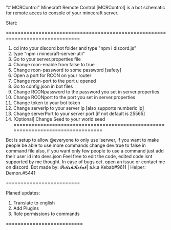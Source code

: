 "# MCRControl" 
Minecraft Remote Control [MCRControl] is a bot schematic for remote acces to console of your minecraft server.

Start:

===============================================================================
1. cd into your discord bot folder and type "npm i discord.js"
2. type "npm i minecraft-server-util"
3. Go to your server.properties file
4. Change rcon-enable from false to true
5. Change rcon-password to some password [safety]
6. Open a port for RCON on your router
7. Change rcon-port to the port u opened
1. Go to config.json in bot files
2. Change RCONpassword to the password you set in server.properties
3. Change RCONport to the port you set in server.properties
4. Change token to your bot token
5. Change serverIp to your server ip [also supports numberic ip]
6. Change serverPort to your server port [if not default is 25565]
6. [Optional] Change Seed to your world seed
=================================================================================

Bot is setup to allow @everyone to only use !serwer, if you want to make people be able to use more commands change dev:true to false in command file
also, if you want only few people to use a command just add their user id into devs.json
Feel free to edit the code, edited code isnt supported by me thought.
In case of bugs ect. open an issue or contact me on discord.
Bot made by: 𝓟𝓸𝓵𝓲𝓼𝓱𝓚𝓮𝓫𝓪𝓫| a.k.a Kebab#9611 | Helper: Demon.#5441

=========================

Planed updates:

1. Translate to english
2. Add Plugins
3. Role permissions to commands

==========================

